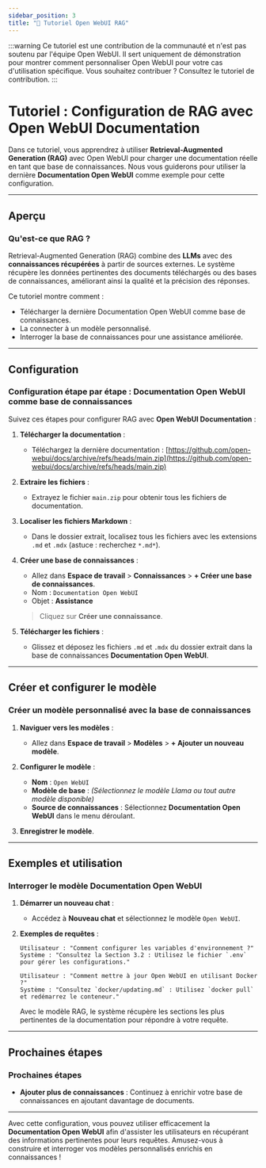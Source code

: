 ```yaml
---
sidebar_position: 3
title: "🔎 Tutoriel Open WebUI RAG"
---
```


:::warning
Ce tutoriel est une contribution de la communauté et n'est pas soutenu par l'équipe Open WebUI. Il sert uniquement de démonstration pour montrer comment personnaliser Open WebUI pour votre cas d'utilisation spécifique. Vous souhaitez contribuer ? Consultez le tutoriel de contribution.
:::

# Tutoriel : Configuration de RAG avec Open WebUI Documentation

Dans ce tutoriel, vous apprendrez à utiliser **Retrieval-Augmented Generation (RAG)** avec Open WebUI pour charger une documentation réelle en tant que base de connaissances. Nous vous guiderons pour utiliser la dernière **Documentation Open WebUI** comme exemple pour cette configuration.

---

## Aperçu

### Qu'est-ce que RAG ?

Retrieval-Augmented Generation (RAG) combine des **LLMs** avec des **connaissances récupérées** à partir de sources externes. Le système récupère les données pertinentes des documents téléchargés ou des bases de connaissances, améliorant ainsi la qualité et la précision des réponses.

Ce tutoriel montre comment :

- Télécharger la dernière Documentation Open WebUI comme base de connaissances.
- La connecter à un modèle personnalisé.
- Interroger la base de connaissances pour une assistance améliorée.

---

## Configuration

### Configuration étape par étape : Documentation Open WebUI comme base de connaissances

Suivez ces étapes pour configurer RAG avec **Open WebUI Documentation** :

1. **Télécharger la documentation** :
   - Téléchargez la dernière documentation :
     [https://github.com/open-webui/docs/archive/refs/heads/main.zip](https://github.com/open-webui/docs/archive/refs/heads/main.zip)

2. **Extraire les fichiers** :
   - Extrayez le fichier `main.zip` pour obtenir tous les fichiers de documentation.

3. **Localiser les fichiers Markdown** :
   - Dans le dossier extrait, localisez tous les fichiers avec les extensions `.md` et `.mdx` (astuce : recherchez `*.md*`).

4. **Créer une base de connaissances** :
   - Allez dans **Espace de travail** > **Connaissances** > **+ Créer une base de connaissances**.
   - Nom : `Documentation Open WebUI`
   - Objet : **Assistance**

   > Cliquez sur **Créer une connaissance**.

5. **Télécharger les fichiers** :
   - Glissez et déposez les fichiers `.md` et `.mdx` du dossier extrait dans la base de connaissances **Documentation Open WebUI**.

---

## Créer et configurer le modèle

### Créer un modèle personnalisé avec la base de connaissances

1. **Naviguer vers les modèles** :
   - Allez dans **Espace de travail** > **Modèles** > **+ Ajouter un nouveau modèle**.

2. **Configurer le modèle** :
   - **Nom** : `Open WebUI`
   - **Modèle de base** : *(Sélectionnez le modèle Llama ou tout autre modèle disponible)*
   - **Source de connaissances** : Sélectionnez **Documentation Open WebUI** dans le menu déroulant.

3. **Enregistrer le modèle**.

---

## Exemples et utilisation

### Interroger le modèle Documentation Open WebUI

1. **Démarrer un nouveau chat** :
   - Accédez à **Nouveau chat** et sélectionnez le modèle `Open WebUI`.

2. **Exemples de requêtes** :

   ```
   Utilisateur : "Comment configurer les variables d'environnement ?"
   Système : "Consultez la Section 3.2 : Utilisez le fichier `.env` pour gérer les configurations."
   ```

   ```
   Utilisateur : "Comment mettre à jour Open WebUI en utilisant Docker ?"
   Système : "Consultez `docker/updating.md` : Utilisez `docker pull` et redémarrez le conteneur."
   ```

   Avec le modèle RAG, le système récupère les sections les plus pertinentes de la documentation pour répondre à votre requête.

---

## Prochaines étapes

### Prochaines étapes

- **Ajouter plus de connaissances** : Continuez à enrichir votre base de connaissances en ajoutant davantage de documents.

---

Avec cette configuration, vous pouvez utiliser efficacement la **Documentation Open WebUI** afin d'assister les utilisateurs en récupérant des informations pertinentes pour leurs requêtes. Amusez-vous à construire et interroger vos modèles personnalisés enrichis en connaissances !

